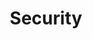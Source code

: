 ---
title: "Security"
weight: 5
links:
- title: "Common Vulnerability Scoring System Version 3.1 Calculator"
  link: "Common Vulnerability Scoring System Version 3.1 Calculator"
---